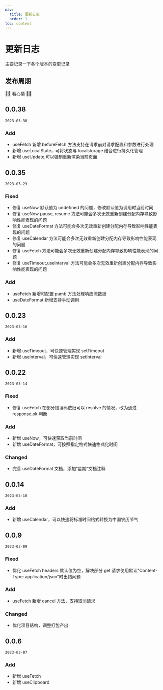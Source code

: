 ```yaml
---
nav:
  title: 更新日志
  order: 1
toc: content
---
```


# 更新日志

主要记录一下各个版本的变更记录

## 发布周期

🎉🎉 看心情 🎉🎉

## 0.0.38

`2023-03-30`

### Add

- useFetch 新增 beforeFetch 方法支持在请求前对请求配置和参数进行处理
- 新增 useLocalState，可将状态与 localstorage 结合进行持久化管理
- 新增 useUpdate,可以强制重新渲染当前页面

## 0.0.35

`2023-03-23`

### Fixed

- 修复 useNow 默认值为 undefined 的问题，修改默认值为调用时当前时间
- 修复 useNow pause, resume 方法可能会多次无效重新创建分配内存导致影响性能表现的问题
- 修复 useDateFormat 方法可能会多次无效重新创建分配内存导致影响性能表现的问题
- 修复 useCalendar 方法可能会多次无效重新创建分配内存导致影响性能表现的问题
- 修复 useFetch 方法可能会多次无效重新创建分配内存导致影响性能表现的问题
- 修复 useTimeout,useInterval 方法可能会多次无效重新创建分配内存导致影响性能表现的问题

### Add

- useFetch 新增可配置 pumb 方法处理响应流数据
- useDateFormat 新增支持手动调用

## 0.0.23

`2023-03-16`

### Add

- 新增 useTimeout，可快速管理实现 setTimeout
- 新增 useInterval，可快速管理实现 setInterval

## 0.0.22

`2023-03-14`

### Fixed

- 修复 useFetch 在部分错误码依旧可以 resolve 的情况，改为通过 response.ok 判断

### Add

- 新增 useNow，可快速获取当前时间
- 新增 useDateFormat，可按照指定格式快速格式化时间

### Changed

- 完善 useDateFormat 文档，添加“星期”文档注释

## 0.0.14

`2023-03-10`

### Add

- 新增 useCalendar，可以快速将标准时间格式转换为中国农历节气

## 0.0.9

`2023-03-09`

### Fixed

- 优化 useFetch headers 默认值为空，解决部分 get 请求使用默认"Content-Type: application/json"时出错问题

### Add

- useFetch 新增 cancel 方法，支持取消请求

### Changed

- 优化项目结构，调整打包产出

## 0.0.6

`2023-03-07`

### Add

- 新增 useFetch
- 新增 useClipboard
